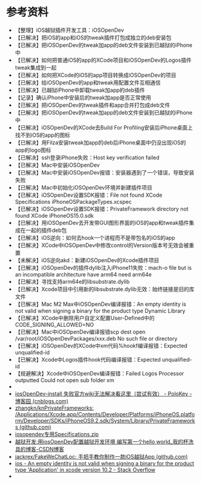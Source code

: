 # 参考资料

* 【整理】iOS越狱插件开发工具：iOSOpenDev
* 【已解决】把iOS的app和iOS的tweak插件打包成独立的deb安装包
* 【已解决】把iOSOpenDev的tweak加app的deb文件安装到已越狱的iPhone中
* 【已解决】如何把普通iOS的app的XCode项目和iOSOpenDev的Logos插件tweak集成到一起
* 【已解决】如何把XCode的iOS的app项目转换成iOSOpenDev的项目
* 【已解决】给iOSOpenDev的app和tweak用配置文件互相通信
* 【已解决】已越狱iPhone中卸载tweak加app的deb插件
* 【记录】确认iPhone中安装后的tweak加app是否正常使用
* 【已解决】把iOSOpenDev的tweak插件和app合并打包成deb文件
* 【已解决】把iOSOpenDev的tweak加app的deb文件安装到已越狱的iPhone中
* 【已解决】iOSOpenDev的XCode去Build For Profiling安装后iPhone桌面上找不到iOS的app的图标
* 【已解决】用Filza安装tweak加app的deb后iPhone桌面中仍没出现iOS的app的logo图标
* 【已解决】ssh登录iPhone失败：Host key verification failed
* 【已解决】Mac中安装iOSOpenDev
* 【已解决】Mac中安装iOSOpenDev报错：安装器遇到了一个错误，导致安装失败
* 【已解决】Mac中初始化iOSOpenDev环境并新建插件项目
* 【已解决】iOSOpenDev设置SDK报错：File not found XCode Specifications iPhoneOSPackageTypes.xcspec
* 【已解决】iOSOpenDev设置SDK报错：PrivateFramework directory not found XCode iPhoneOS15.0.sdk
* 【已解决】用iOSOpenDev去开发带GUI图形界面的iOS的app和tweak插件集成在一起的插件deb包
* 【已解决】iOS逆向：如何去hook一个进程而不是带包名的iOS的app
* 【已解决】XCode中iOSOpenDev中修改control的Version版本号无效会被重置
* 【未解决】iOS逆向akd：新建iOSOpenDev的Xcode插件项目
* 【已解决】iOSOpenDev的插件dylib注入iPhone11失败：mach-o file but is an incompatible architecture have arm64 need arm64e
* 【已解决】寻找支持arm64e的libsubstrate.dylib
* 【已解决】Xcode项目中引用新的libsubstrate.dylib无效：始终链接是旧的库文件
* 【已解决】Mac M2 Max中iOSOpenDev编译报错：An empty identity is not valid when signing a binary for the product type Dynamic Library
* 【已解决】XCode中删除用户自定义配置User-Defined中的 CODE_SIGNING_ALLOWED=NO
* 【已解决】Mac中iOSOpenDev编译报错scp dest open /var/root/iOSOpenDevPackages/xxx.deb No such file or directory
* 【已解决】iOSOpenDev的XCode中xm代码%hookf编译报错：Expected unqualified-id
* 【已解决】Xcode中Logos插件hook代码编译报错：Expected unqualified-id
* 【规避解决】Xcode中iOSOpenDev编译报错：Failed Logos Processor outputted Could not open sub folder xm
* 
* [iosOpenDev-install 失败官方wiki无法解决看这里（尝试有效） - PoloKey - 博客园 (cnblogs.com)](https://www.cnblogs.com/Keys/p/5364939.html)
*  [zhangkn/knPrivateFrameworks: /Applications/Xcode.app/Contents/Developer/Platforms/iPhoneOS.platform/Developer/SDKs/iPhoneOS9.2.sdk/System/Library/PrivateFrameworks (github.com)](https://github.com/zhangkn/knPrivateFrameworks)
* [iosopendev专用Specifications.zip](https://www.ianisme.com/download/201605/iosopendev%E4%B8%93%E7%94%A8Specifications.zip)
* [越狱开发:用iosOpenDev配置越狱开发环境 编写第一个hello world_我的杯洗具的博客-CSDN博客](http://blog.csdn.net/u013583789/article/details/50396747)
* [jackrex/FakeWeChatLoc: 手把手教你制作一款iOS越狱App (github.com)](https://github.com/jackrex/FakeWeChatLoc)
* [ios - An empty identity is not valid when signing a binary for the product type 'Application' in xcode version 10.2 - Stack Overflow](https://stackoverflow.com/a/55963713/1616263)
* 
